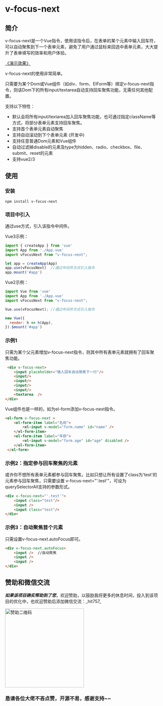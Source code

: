 # v-focus-next
## 简介

v-focus-next是一个Vue指令，使用该指令后，在表单的某个元素中输入回车符，可以自动聚焦到下一个表单元素，避免了用户通过鼠标来回选中表单元素，大大提升了表单填写的效率和用户体验。

[《演示效果》](https://501351981.github.io/v-focus-next/dist/)

v-focus-next的使用非常简单。

只需要为某个Dom或Vue组件（如div、form、ElForm等）绑定v-focus-next指令，则该Dom下的所有input/textarea自动支持回车聚焦功能，无需任何其他配置。

支持以下特性：

- 默认会将所有input/textarea加入回车聚焦功能，也可通过指定className等方式，将部分表单元素支持回车聚焦。
- 支持首个表单元素自动聚焦
- 支持自动滚动到下个表单元素 (开发中)
- 支持任意普通Dom元素和Vue组件
- 自动过滤掉disable的元素及type为hidden、radio、checkbox、file、submit、reset的元素
- 支持vue2/3

## 使用

### 安装

```shell
npm install v-focus-next
```

### 项目中引入

通过use方式，引入该指令中间件。

Vue3示例：
```js
import { createApp } from 'vue'
import App from './App.vue'
import vFocusNext from "v-focus-next";

let app = createApp(App)
app.use(vFocusNext)  //通过中间件方式引入指令
app.mount('#app')
```

Vue2示例：

````js
import Vue from 'vue'
import App from './App.vue'
import vFocusNext from "v-focus-next";

Vue.use(vFocusNext); //通过中间件方式引入指令

new Vue({
  render: h => h(App),
}).$mount('#app')

````

### 示例1
只需为某个父元素增加v-focus-next指令，则其中所有表单元素就拥有了回车聚焦功能。
```html
 <div v-focus-next>
    <input placeholder="输入回车自动聚焦下一行"/>
    <input/>
    <input/>
    <input/>
    <input/>
    <textarea  />
</div>
```

Vue组件也是一样的，如为el-form添加v-focus-next指令。
```html
<el-form v-focus-next >
    <el-form-item label="名称">
        <el-input v-model="form.name" id="name" />
    </el-form-item>
    <el-form-item label="年龄">
        <el-input v-model="form.age" id="age" disabled />
    </el-form-item>
 </el-form>
```

### 示例2：指定参与回车聚焦的元素

或许你不想所有表单元素都参与回车聚焦，比如只想让所有设置了class为'test'的元素参与回车聚焦，只需要设置 v-focus-next="'.test'"，可设为querySelectorAll支持的参数形式。

```html
<div v-focus-next="'.test'">
    <input class="test"/>
    <input />
    <input class="test"/>
</div>
```

### 示例3：自动聚焦首个元素
只需设置v-focus-next.autoFocus即可。
```html
<div v-focus-next.autoFocus>
    <input />  //自动聚焦
    <input />
    <input />
</div>
```

## 赞助和微信交流

**_如果该项目确实帮助到了您_**，欢迎赞助，以鼓励我将更多的休息时间，投入到该项目的优化中，也欢迎赞助后添加微信交流：\_hit757_

<img src="https://501351981.github.io/vue-office/examples/dist/static/wx.png" alt="赞助二维码" width="260"/>

### 恳请各位大佬不吝点赞，开源不易，感谢支持~~
